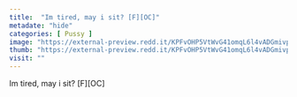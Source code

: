 ```yaml
---
title:  "Im tired, may i sit? [F][OC]"
metadate: "hide"
categories: [ Pussy ]
image: "https://external-preview.redd.it/KPFvOHP5VtWvG41omqL6l4vADGmivpJgqC-axyRlYOE.jpg?auto=webp&s=449407e1eccb3eca2df54c67fdea4e2843002833"
thumb: "https://external-preview.redd.it/KPFvOHP5VtWvG41omqL6l4vADGmivpJgqC-axyRlYOE.jpg?width=1080&crop=smart&auto=webp&s=5e542616ec94eabc6f0089f58913c0e57c66d603"
visit: ""
---
```

Im tired, may i sit? [F][OC]
